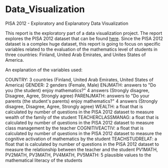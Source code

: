 # Data_Visualization
PISA 2012 - Exploratory and Explanatory Data Visualization

This report is the exploratory part of a data visualization project. The report explores the PISA 2012 dataset that can be found [here](https://www.google.com/url?q=https://s3.amazonaws.com/udacity-hosted-downloads/ud507/pisa2012.csv.zip&sa=D&ust=1551376898573000). Since the PISA 2012 dataset is a complex huge dataset, this report is going to focus on specific variables related to the evaluation of the mathematics level of students in three countries: Finland, United Arab Emirates, and Unites States of America.

An explanation of the variables used:

COUNTRY: 3 countries (Finland, United Arab Emirates, United States of America)
GENDER: 2 genders (Female, Male)
ENJMATH: answers to "Do you (the student) enjoy mathematics?" 4 answers (Strongly disagree, Disagree, Agree, Strongly agree)
PARENJMATH: answers to "Do your parents (the student's parents) enjoy mathematics?" 4 answers (Strongly disagree, Disagree, Agree, Strongly agree)
WEALTH: a float that is calculated by number of questions in the PISA 2012 dataset to measure wealth of the family of the student
TEACHERCLASSMANAG: a float that is calculated by number of questions in the PISA 2012 dataset to measure class management by the teacher
COGNITIVEACTIV: a float that is calculated by number of questions in the PISA 2012 dataset to measure the cognitive activation of mathematics by the student
TEACHSTUDRELAT: a float that is calculated by number of questions in the PISA 2012 dataset to measure the relationship between the teacher and the student
PV1MATH, PV2MATH, PV3MATH, PV4MATH, PV5MATH: 5 plausible values to the mathematical literacy of the students

